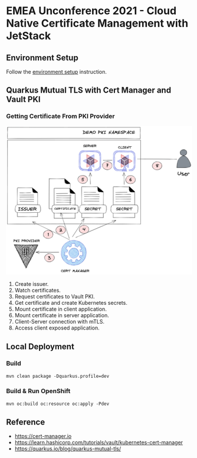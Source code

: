 # EMEA Unconference 2021 - Cloud Native Certificate Management with JetStack
## Environment Setup

Follow the [environment setup](env/README.md) instruction.

## Quarkus Mutual TLS with Cert Manager and Vault PKI

### Getting Certificate From PKI Provider

![certificate_workflow.png](diagram/certificate_workflow.png)
1. Create issuer.
2. Watch certificates.
3. Request certificates to Vault PKI.
4. Get certificate and create Kubernetes secrets.
5. Mount certificate in client application.
6. Mount certificate in server application.
7. Client-Server connection with  mTLS.
8. Access client exposed application.

## Local Deployment

### Build

  ```
  mvn clean package -Dquarkus.profile=dev
  ```

### Build & Run OpenShift
  ```
  mvn oc:build oc:resource oc:apply -Pdev
  ```

## Reference

* https://cert-manager.io
* https://learn.hashicorp.com/tutorials/vault/kubernetes-cert-manager
* https://quarkus.io/blog/quarkus-mutual-tls/
